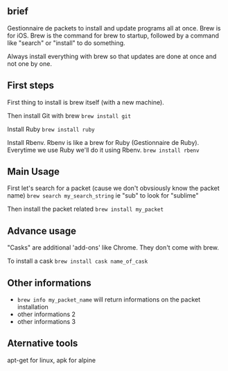 ## brief

Gestionnaire de packets to install and update programs all at once. Brew is for iOS. Brew is the  command for brew to startup, followed by a command like "search" or "install" to do something.

Always install everything with brew so that updates are done at once and not one by one.
  
## First steps

First thing to install is brew itself (with a new machine).

Then install Git with brew
`brew install git`

Install Ruby
`brew install ruby`

Install Rbenv. Rbenv is like a brew for Ruby (Gestionnaire de Ruby). Everytime we use Ruby we'll do it using Rbenv.
`brew install rbenv`


## Main Usage

First let's search for a packet (cause we don't obvsiously know the packet name)
`brew search my_search_string` ie "sub" to look for "sublime"

Then install the packet related
`brew install my_packet`


## Advance usage

"Casks" are additional 'add-ons' like Chrome. They don't come with brew.

To install a cask
`brew install cask name_of_cask`

## Other informations

* `brew info my_packet_name` will return informations on the packet installation
* other informations 2
* other informations 3

## Aternative tools

apt-get for linux, apk for alpine
